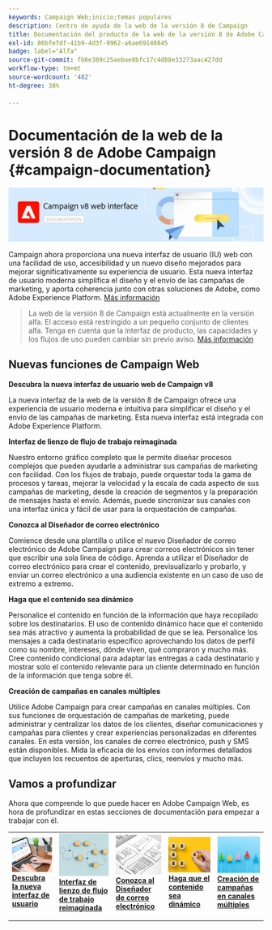 ```yaml
---
keywords: Campaign Web;inicio;temas populares
description: Centro de ayuda de la web de la versión 8 de Campaign
title: Documentación del producto de la web de la versión 8 de Adobe Campaign
exl-id: 86bfefdf-41b9-4d3f-9962-a6ae69140845
badge: label="Alfa"
source-git-commit: fb6e389c25aebae8bfc17c4d88e33273aac427dd
workflow-type: tm+mt
source-wordcount: '482'
ht-degree: 38%

---
```


# Documentación de la web de la versión 8 de Adobe Campaign {#campaign-documentation}

![](assets/do-not-localize/banner-documentationv8.png)

Campaign ahora proporciona una nueva interfaz de usuario (IU) web con una facilidad de uso, accesibilidad y un nuevo diseño mejorados para mejorar significativamente su experiencia de usuario. Esta nueva interfaz de usuario moderna simplifica el diseño y el envío de las campañas de marketing, y aporta coherencia junto con otras soluciones de Adobe, como Adobe Experience Platform. [Más información](get-started/get-started.md)

>La web de la versión 8 de Campaign está actualmente en la versión alfa. El acceso está restringido a un pequeño conjunto de clientes alfa. Tenga en cuenta que la interfaz de producto, las capacidades y los flujos de uso pueden cambiar sin previo aviso. [Más información](rn/whats-new.md)

## Nuevas funciones de Campaign Web

**Descubra la nueva interfaz de usuario web de Campaign v8**

La nueva interfaz de la web de la versión 8 de Campaign ofrece una experiencia de usuario moderna e intuitiva para simplificar el diseño y el envío de las campañas de marketing. Esta nueva interfaz está integrada con Adobe Experience Platform.

**Interfaz de lienzo de flujo de trabajo reimaginada**

Nuestro entorno gráfico completo que le permite diseñar procesos complejos que pueden ayudarle a administrar sus campañas de marketing con facilidad. Con los flujos de trabajo, puede orquestar toda la gama de procesos y tareas, mejorar la velocidad y la escala de cada aspecto de sus campañas de marketing, desde la creación de segmentos y la preparación de mensajes hasta el envío. Además, puede sincronizar sus canales con una interfaz única y fácil de usar para la orquestación de campañas.

**Conozca al Diseñador de correo electrónico**

Comience desde una plantilla o utilice el nuevo Diseñador de correo electrónico de Adobe Campaign para crear correos electrónicos sin tener que escribir una sola línea de código. Aprenda a utilizar el Diseñador de correo electrónico para crear el contenido, previsualizarlo y probarlo, y enviar un correo electrónico a una audiencia existente en un caso de uso de extremo a extremo.

**Haga que el contenido sea dinámico**

Personalice el contenido en función de la información que haya recopilado sobre los destinatarios. El uso de contenido dinámico hace que el contenido sea más atractivo y aumenta la probabilidad de que se lea. Personalice los mensajes a cada destinatario específico aprovechando los datos de perfil como su nombre, intereses, dónde viven, qué compraron y mucho más. Cree contenido condicional para adaptar las entregas a cada destinatario y mostrar solo el contenido relevante para un cliente determinado en función de la información que tenga sobre él.

**Creación de campañas en canales múltiples**

Utilice Adobe Campaign para crear campañas en canales múltiples. Con sus funciones de orquestación de campañas de marketing, puede administrar y centralizar los datos de los clientes, diseñar comunicaciones y campañas para clientes y crear experiencias personalizadas en diferentes canales. En esta versión, los canales de correo electrónico, push y SMS están disponibles. Mida la eficacia de los envíos con informes detallados que incluyen los recuentos de aperturas, clics, reenvíos y mucho más.

## Vamos a profundizar

Ahora que comprende lo que puede hacer en Adobe Campaign Web, es hora de profundizar en estas secciones de documentación para empezar a trabajar con él.

<table style="table-layout:fixed"><tr style="border: 0;">
<td>
<a href="get-started/user-interface.md">
<img alt="nueva IU" src="assets/do-not-localize/menu-ui.jpeg">
</a>
<div><a href="get-started/user-interface.md"><strong>Descubra la nueva interfaz de usuario</strong>
</div>
<p>
</td>
<td>
<a href="workflows/gs-workflows.md">
<img alt="Validación" src="assets/do-not-localize/menu-workflows.jpeg">
</a>
<div>
<a href="workflows/gs-workflows.md"><strong>Interfaz de lienzo de flujo de trabajo reimaginada</strong></a>
</div>
<p>
</td>
<td>
<a href="content/get-started-email-designer.md">
<img alt="Poco frecuente" src="assets/do-not-localize/menu-design.jpg">
</a>
<div>
<a href="content/get-started-email-designer.md"><strong>Conozca al Diseñador de correo electrónico</strong></a>
</div>
<p></td>
<td>
<a href="personalization/gs-personalization.md">
<img alt="Audiencias" src="assets/do-not-localize/menu-dynamic.jpg">
</a>
<div>
<a href="personalization/gs-personalization.md"><strong>Haga que el contenido sea dinámico</strong></a>
</div>
<p>
</td>
<td>
<a href="campaigns/gs-campaigns.md">
<img alt="Validación" src="assets/do-not-localize/menu-campaign.jpeg">
</a>
<div>
<a href="campaigns/gs-campaigns.md"><strong>Creación de campañas en canales múltiples</strong></a>
</div>
<p>
</td>
</tr></table>

<!--
<table style="table-layout:fixed">
<tr style="border: 0;"><td width="30%"><a href="get-started/user-interface.md">
<img alt="new UI" src="assets/do-not-localize/menu-ui.jpeg" width="150px">
</a></td><td>Discover Campaign Web new user interface, latest improvements, key capabilities. Learn how to use them to build cross-channel campaigns for your audiences. With its user-friendly features, Campaign helps you streamline personalized cross-channel campaign creation process, drive results, and gain a competitive edge.</td></tr>
<tr style="border: 0;"><td width="30%"><a href="get-started/user-interface.md">
<img alt="new UI" src="assets/do-not-localize/menu-workflows.jpeg" width="150px">
</a></td><td>Our comprehensive graphical canvas makes it easy for you to design processes such as segmentation, campaign execution, and more. With this advanced tool at your fingertips, you can streamline your workflow and elevate your campaigns.</td></tr>
<tr style="border: 0;"><td width="30%"><a href="get-started/user-interface.md">
<img alt="new UI" src="assets/do-not-localize/menu-design.jpg" width="150px">
</a></td><td>Start from a template, or use Adobe Campaign's new Email Designer to create emails without having to write a single line of code. Learn how to use the Email Designer to create your content, preview and test it, and send an email to an existing audience in an end-to-end use case.</td></tr>
<tr style="border: 0;"><td width="30%"><a href="get-started/user-interface.md">
<img alt="new UI" src="assets/do-not-localize/menu-dynamic.jpg" width="150px">
</a></td><td>Create conditional content to define dynamic personalization based on the recipient's profile, automatically replacing text blocks and images when certain conditions are met. This feature can take your campaigns to new heights and deliver highly targeted, personalized experiences to your audience</td></tr>
<tr style="border: 0;"><td width="30%"><a href="get-started/user-interface.md">
<img alt="new UI" src="assets/do-not-localize/menu-campaign.jpeg" width="150px">
</a></td><td>Adobe Campaign capabilities help you manage centralized customer data, design customer communications and campaigns, and create personalized experiences across different channels: Email, Push and SMS.</td></tr>
</table>
-->









